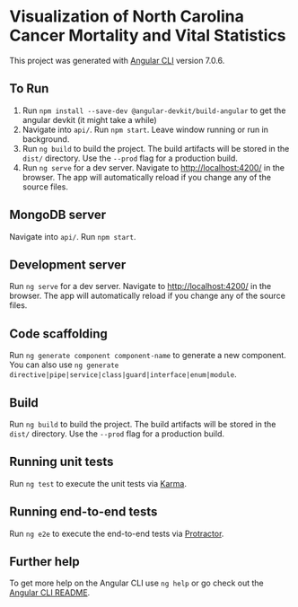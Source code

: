 # Visualization of North Carolina Cancer Mortality and Vital Statistics

This project was generated with [Angular CLI](https://github.com/angular/angular-cli) version 7.0.6.

## To Run

1. Run `npm install --save-dev @angular-devkit/build-angular` to get the angular devkit (it might take a while)
2. Navigate into `api/`. Run `npm start`. Leave window running or run in background.
3. Run `ng build` to build the project. The build artifacts will be stored in the `dist/` directory. Use the `--prod` flag for a production build.
4. Run `ng serve` for a dev server. Navigate to [http://localhost:4200/](http://localhost:4200/) in the browser. The app will automatically reload if you change any of the source files.

## MongoDB server

Navigate into `api/`. Run `npm start`.

## Development server

Run `ng serve` for a dev server. Navigate to [http://localhost:4200/](http://localhost:4200/) in the browser. The app will automatically reload if you change any of the source files.

## Code scaffolding

Run `ng generate component component-name` to generate a new component. You can also use `ng generate directive|pipe|service|class|guard|interface|enum|module`.

## Build

Run `ng build` to build the project. The build artifacts will be stored in the `dist/` directory. Use the `--prod` flag for a production build.

## Running unit tests

Run `ng test` to execute the unit tests via [Karma](https://karma-runner.github.io).

## Running end-to-end tests

Run `ng e2e` to execute the end-to-end tests via [Protractor](http://www.protractortest.org/).

## Further help

To get more help on the Angular CLI use `ng help` or go check out the [Angular CLI README](https://github.com/angular/angular-cli/blob/master/README.md).

